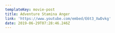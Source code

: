 ```yaml
---
templateKey: movie-post
title: Adventure Stamina Anger
link: 'https://www.youtube.com/embed/E6t3_XwDvkg'
date: 2019-06-29T07:28:46.246Z
---
```


